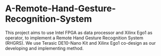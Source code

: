 # A-Remote-Hand-Gesture-Recognition-System
This project aims to use Intel FPGA as data processor and Xilinx Ego1 as operator, to implement a Remote Hand Gesture Recognition System (RHGRS). We use Terasic DE10-Nano Kit and Xilinx Ego1 co-design as our developing and implementing method.
